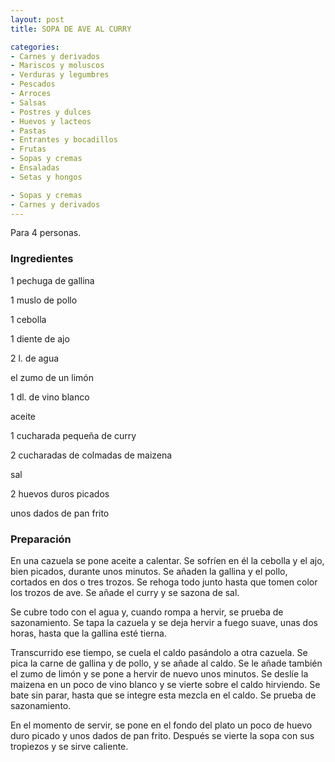 ```yaml
---
layout: post
title: SOPA DE AVE AL CURRY

categories:
- Carnes y derivados
- Mariscos y moluscos
- Verduras y legumbres
- Pescados
- Arroces
- Salsas
- Postres y dulces
- Huevos y lacteos
- Pastas
- Entrantes y bocadillos
- Frutas
- Sopas y cremas
- Ensaladas
- Setas y hongos

- Sopas y cremas
- Carnes y derivados
---
```

Para 4 personas.

<h3>Ingredientes</h3>
1 pechuga de gallina

1 muslo de pollo

1 cebolla

1 diente de ajo

2 l. de agua

el zumo de un limón

1 dl. de vino blanco

aceite

1 cucharada pequeña de curry

2 cucharadas de colmadas de maizena

sal

2 huevos duros picados

unos dados de pan frito

<h3>Preparación</h3>
En una cazuela se pone aceite a calentar. Se sofríen en él la cebolla y el ajo, bien picados, durante unos minutos. Se añaden la gallina y el pollo, cortados en dos o tres trozos. Se rehoga todo junto hasta que tomen color los trozos de ave. Se añade el curry y se sazona de sal.

Se cubre todo con el agua y, cuando rompa a hervir, se prueba de sazonamiento. Se tapa la cazuela y se deja hervir a fuego suave, unas dos horas, hasta que la gallina esté tierna.

Transcurrido ese tiempo, se cuela el caldo pasándolo a otra cazuela. Se pica la carne de gallina y de pollo, y se añade al caldo. Se le añade también el zumo de limón y se pone a hervir de nuevo unos minutos. Se deslíe la maizena en un poco de vino blanco y se vierte sobre el caldo hirviendo. Se bate sin parar, hasta que se integre esta mezcla en el caldo. Se prueba de sazonamiento.

En el momento de servir, se pone en el fondo del plato un poco de huevo duro picado y unos dados de pan frito. Después se vierte la sopa con sus tropiezos y se sirve caliente.

